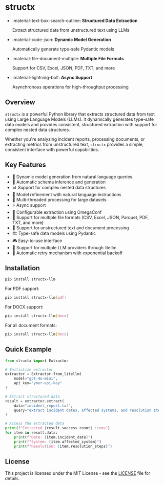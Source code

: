 # structx

<div class="grid cards" markdown>

- :material-text-box-search-outline: **Structured Data Extraction**

  Extract structured data from unstructured text using LLMs

- :material-code-json: **Dynamic Model Generation**

  Automatically generate type-safe Pydantic models

- :material-file-document-multiple: **Multiple File Formats**

  Support for CSV, Excel, JSON, PDF, TXT, and more

- :material-lightning-bolt: **Async Support**

  Asynchronous operations for high-throughput processing

</div>

## Overview

`structx` is a powerful Python library that extracts structured data from text
using Large Language Models (LLMs). It dynamically generates type-safe data
models and provides consistent, structured extraction with support for complex
nested data structures.

Whether you're analyzing incident reports, processing documents, or extracting
metrics from unstructured text, `structx` provides a simple, consistent
interface with powerful capabilities.

## Key Features

- 🔄 Dynamic model generation from natural language queries
- 🎯 Automatic schema inference and generation
- 📊 Support for complex nested data structures
- 🔄 Model refinement with natural language instructions
- 🚀 Multi-threaded processing for large datasets
- ⚡ Async support
- 🔧 Configurable extraction using OmegaConf
- 📁 Support for multiple file formats (CSV, Excel, JSON, Parquet, PDF, TXT, and
  more)
- 📄 Support for unstructured text and document processing
- 🏗️ Type-safe data models using Pydantic
- 🎮 Easy-to-use interface
- 🔌 Support for multiple LLM providers through litellm
- 🔄 Automatic retry mechanism with exponential backoff

## Installation

```bash
pip install structx-llm
```

For PDF support:

```bash
pip install structx-llm[pdf]
```

For DOCX support:

```bash
pip install structx-llm[docx]
```

For all document formats:

```bash
pip install structx-llm[docs]
```

## Quick Example

```python
from structx import Extractor

# Initialize extractor
extractor = Extractor.from_litellm(
    model="gpt-4o-mini",
    api_key="your-api-key"
)

# Extract structured data
result = extractor.extract(
    data="incident_report.txt",
    query="extract incident dates, affected systems, and resolution steps"
)

# Access the extracted data
print(f"Extracted {result.success_count} items")
for item in result.data:
    print(f"Date: {item.incident_date}")
    print(f"System: {item.affected_system}")
    print(f"Resolution: {item.resolution_steps}")
```

## License

This project is licensed under the MIT License - see the
[LICENSE](https://github.com/blacksuan19/structx/blob/master/LICENSE) file for
details.
